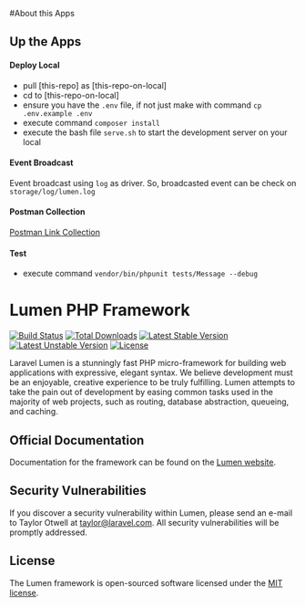#About this Apps
## Up the Apps
#### Deploy Local
* pull [this-repo] as [this-repo-on-local]
* cd to [this-repo-on-local]
* ensure you have the `.env` file, if not just make with command `cp .env.example .env`
* execute command `composer install`
* execute the bash file `serve.sh` to start the development server on your local

#### Event Broadcast
Event broadcast using `log` as driver. So, broadcasted event can be check on `storage/log/lumen.log`

#### Postman Collection
[Postman Link Collection](https://documenter.getpostman.com/view/381955/SWLccUAK?version=latest)

#### Test
* execute command `vendor/bin/phpunit tests/Message --debug`


# Lumen PHP Framework

[![Build Status](https://travis-ci.org/laravel/lumen-framework.svg)](https://travis-ci.org/laravel/lumen-framework)
[![Total Downloads](https://poser.pugx.org/laravel/lumen-framework/d/total.svg)](https://packagist.org/packages/laravel/lumen-framework)
[![Latest Stable Version](https://poser.pugx.org/laravel/lumen-framework/v/stable.svg)](https://packagist.org/packages/laravel/lumen-framework)
[![Latest Unstable Version](https://poser.pugx.org/laravel/lumen-framework/v/unstable.svg)](https://packagist.org/packages/laravel/lumen-framework)
[![License](https://poser.pugx.org/laravel/lumen-framework/license.svg)](https://packagist.org/packages/laravel/lumen-framework)

Laravel Lumen is a stunningly fast PHP micro-framework for building web applications with expressive, elegant syntax. We believe development must be an enjoyable, creative experience to be truly fulfilling. Lumen attempts to take the pain out of development by easing common tasks used in the majority of web projects, such as routing, database abstraction, queueing, and caching.

## Official Documentation

Documentation for the framework can be found on the [Lumen website](https://lumen.laravel.com/docs).

## Security Vulnerabilities

If you discover a security vulnerability within Lumen, please send an e-mail to Taylor Otwell at taylor@laravel.com. All security vulnerabilities will be promptly addressed.

## License

The Lumen framework is open-sourced software licensed under the [MIT license](https://opensource.org/licenses/MIT).
